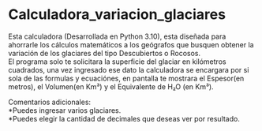 # Calculadora_variacion_glaciares
Esta calculadora (Desarrollada en Python 3.10), esta diseñada para ahorrarle los cálculos matemáticos a los geógrafos que busquen obtener la variación de los glaciares del tipo Descubiertos o Rocosos.<br>El programa solo te solicitara la superficie del glaciar en kilómetros cuadrados, una vez ingresado ese dato la calculadora se encargara por si sola de las formulas y ecuaciónes, en pantalla te mostrara el Espesor(en metros), el Volumen(en Km³) y el Equivalente de H₂O (en Km³). 

Comentarios adicionales:<br>
*Puedes ingresar varios glaciares.<br>
*Puedes elegir la cantidad de decimales que deseas ver por resultado.
